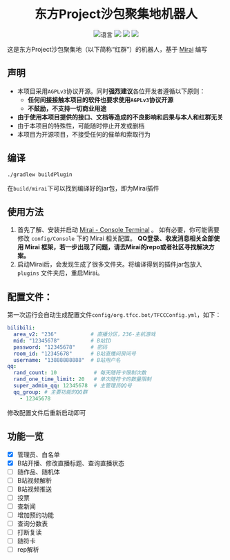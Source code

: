 <div align="center">

# 东方Project沙包聚集地机器人

![](https://img.shields.io/github/languages/top/CuteReimu/tfcc-bot-mirai-console "语言")
[![](https://img.shields.io/github/actions/workflow/status/CuteReimu/tfcc-bot-mirai-console/build.yml?branch=main)](https://github.com/CuteReimu/tfcc-bot-mirai-console/actions/workflows/golangci-lint.yml "代码分析")
[![](https://img.shields.io/github/contributors/CuteReimu/tfcc-bot-mirai-console)](https://github.com/CuteReimu/tfcc-bot-mirai-console/graphs/contributors "贡献者")
[![](https://img.shields.io/github/license/CuteReimu/tfcc-bot-mirai-console)](https://github.com/CuteReimu/tfcc-bot-mirai-console/blob/master/LICENSE "许可协议")
</div>

这是东方Project沙包聚集地（以下简称“红群”）的机器人，基于 [Mirai](https://github.com/mamoe/mirai) 编写

## 声明

* 本项目采用`AGPLv3`协议开源。同时**强烈建议**各位开发者遵循以下原则：
    * **任何间接接触本项目的软件也要求使用`AGPLv3`协议开源**
    * **不鼓励，不支持一切商业用途**
* **由于使用本项目提供的接口、文档等造成的不良影响和后果与本人和红群无关**
* 由于本项目的特殊性，可能随时停止开发或删档
* 本项目为开源项目，不接受任何的催单和索取行为

## 编译

```shell
./gradlew buildPlugin
```

在`build/mirai`下可以找到编译好的jar包，即为Mirai插件

## 使用方法

1. 首先了解、安装并启动 [Mirai - Console Terminal](https://github.com/mamoe/mirai/blob/dev/docs/ConsoleTerminal.md) 。
   如有必要，你可能需要修改 `config/Console` 下的 Mirai 相关配置。
   **QQ登录、收发消息相关全部使用 Mirai 框架，若一步出现了问题，请去Mirai的repo或者社区寻找解决方案。**
2. 启动Mirai后，会发现生成了很多文件夹。将编译得到的插件jar包放入 `plugins` 文件夹后，重启Mirai。

## 配置文件：

第一次运行会自动生成配置文件`config/org.tfcc.bot/TFCCConfig.yml`，如下：

```yaml
bilibili:
  area_v2: "236"           # 直播分区，236-主机游戏
  mid: "12345678"          # B站ID
  password: "12345678"     # 密码
  room_id: "12345678"      # B站直播间房间号
  username: "13888888888"  # B站用户名
qq:
  rand_count: 10            # 每天随符卡限制次数
  rand_one_time_limit: 20   # 单次随符卡的数量限制
  super_admin_qq: 12345678  # 主管理员QQ号
  qq_group: # 主要功能的QQ群
    - 12345678
```

修改配置文件后重新启动即可

## 功能一览

- [x] 管理员、白名单
- [x] B站开播、修改直播标题、查询直播状态
- [ ] 随作品、随机体
- [ ] B站视频解析
- [ ] B站视频推送
- [ ] 投票
- [ ] 查新闻
- [ ] 增加预约功能
- [ ] 查询分数表
- [ ] 打断复读
- [ ] 随符卡
- [ ] rep解析
